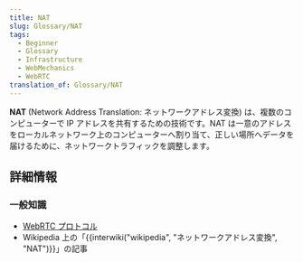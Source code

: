 ```yaml
---
title: NAT
slug: Glossary/NAT
tags:
  - Beginner
  - Glossary
  - Infrastructure
  - WebMechanics
  - WebRTC
translation_of: Glossary/NAT
---
```

**NAT** (Network Address Translation: ネットワークアドレス変換) は、複数のコンピューターで IP アドレスを共有するための技術です。NAT は一意のアドレスをローカルネットワーク上のコンピューターへ割り当て、正しい場所へデータを届けるために、ネットワークトラフィックを調整します。

## 詳細情報

### 一般知識

- [WebRTC プロトコル](/ja/docs/Web/API/WebRTC_API/Protocols)
- Wikipedia 上の「{{interwiki("wikipedia", "ネットワークアドレス変換", "NAT")}}」の記事

